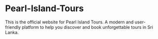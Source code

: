 # Pearl-Island-Tours
This is the official website for Pearl Island Tours. A modern and user-friendly platform to help you discover and book unforgettable tours in Sri Lanka.
